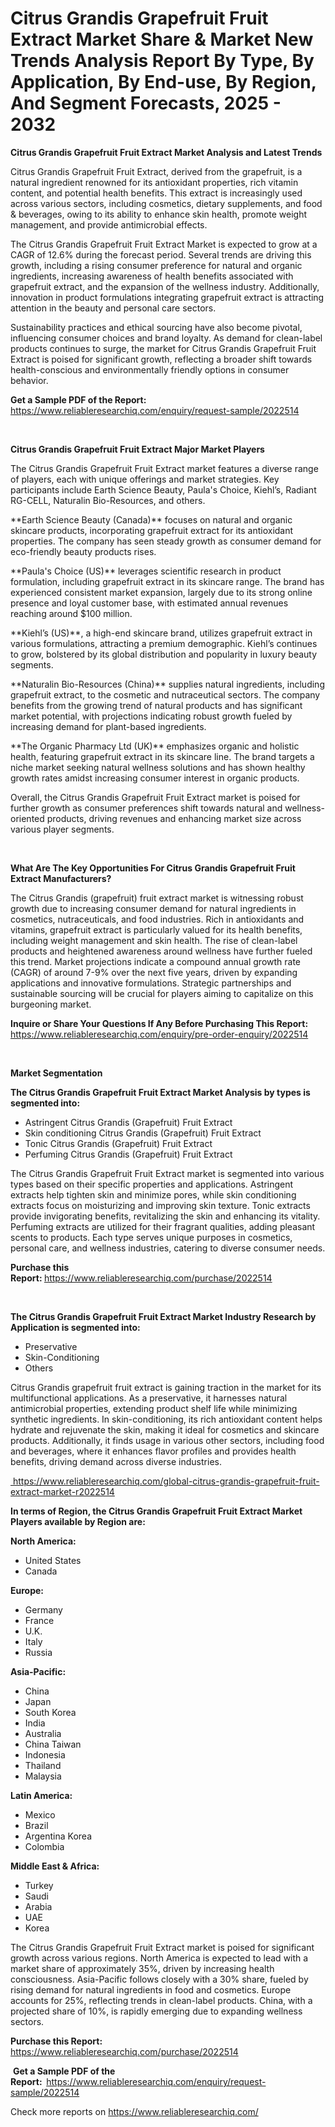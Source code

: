 <p><h1>Citrus Grandis Grapefruit Fruit Extract Market Share & Market New Trends Analysis Report By Type, By Application, By End-use, By Region, And Segment Forecasts, 2025 - 2032</h1></p><p><strong>Citrus Grandis Grapefruit Fruit Extract Market Analysis and Latest Trends</strong></p>
<p><p>Citrus Grandis Grapefruit Fruit Extract, derived from the grapefruit, is a natural ingredient renowned for its antioxidant properties, rich vitamin content, and potential health benefits. This extract is increasingly used across various sectors, including cosmetics, dietary supplements, and food & beverages, owing to its ability to enhance skin health, promote weight management, and provide antimicrobial effects.</p><p>The Citrus Grandis Grapefruit Fruit Extract Market is expected to grow at a CAGR of 12.6% during the forecast period. Several trends are driving this growth, including a rising consumer preference for natural and organic ingredients, increasing awareness of health benefits associated with grapefruit extract, and the expansion of the wellness industry. Additionally, innovation in product formulations integrating grapefruit extract is attracting attention in the beauty and personal care sectors. </p><p>Sustainability practices and ethical sourcing have also become pivotal, influencing consumer choices and brand loyalty. As demand for clean-label products continues to surge, the market for Citrus Grandis Grapefruit Fruit Extract is poised for significant growth, reflecting a broader shift towards health-conscious and environmentally friendly options in consumer behavior.</p></p>
<p><strong>Get a Sample PDF of the Report:&nbsp;</strong> <a href="https://www.reliableresearchiq.com/enquiry/request-sample/2022514?utm_campaign=3009&utm_medium=2&utm_source=Github&utm_content=ia&utm_term=07042025&utm_id=citrus-grandis-grapefruit-fruit-extract">https://www.reliableresearchiq.com/enquiry/request-sample/2022514</a></p>
<p>&nbsp;</p>
<p><strong>Citrus Grandis Grapefruit Fruit Extract Major Market Players</strong></p>
<p><p>The Citrus Grandis Grapefruit Fruit Extract market features a diverse range of players, each with unique offerings and market strategies. Key participants include Earth Science Beauty, Paula's Choice, Kiehl’s, Radiant RG-CELL, Naturalin Bio-Resources, and others.</p><p>**Earth Science Beauty (Canada)** focuses on natural and organic skincare products, incorporating grapefruit extract for its antioxidant properties. The company has seen steady growth as consumer demand for eco-friendly beauty products rises.</p><p>**Paula's Choice (US)** leverages scientific research in product formulation, including grapefruit extract in its skincare range. The brand has experienced consistent market expansion, largely due to its strong online presence and loyal customer base, with estimated annual revenues reaching around $100 million.</p><p>**Kiehl’s (US)**, a high-end skincare brand, utilizes grapefruit extract in various formulations, attracting a premium demographic. Kiehl’s continues to grow, bolstered by its global distribution and popularity in luxury beauty segments.</p><p>**Naturalin Bio-Resources (China)** supplies natural ingredients, including grapefruit extract, to the cosmetic and nutraceutical sectors. The company benefits from the growing trend of natural products and has significant market potential, with projections indicating robust growth fueled by increasing demand for plant-based ingredients.</p><p>**The Organic Pharmacy Ltd (UK)** emphasizes organic and holistic health, featuring grapefruit extract in its skincare line. The brand targets a niche market seeking natural wellness solutions and has shown healthy growth rates amidst increasing consumer interest in organic products.</p><p>Overall, the Citrus Grandis Grapefruit Fruit Extract market is poised for further growth as consumer preferences shift towards natural and wellness-oriented products, driving revenues and enhancing market size across various player segments.</p></p>
<p>&nbsp;</p>
<p><strong>What Are The Key Opportunities For Citrus Grandis Grapefruit Fruit Extract Manufacturers?</strong></p>
<p><p>The Citrus Grandis (grapefruit) fruit extract market is witnessing robust growth due to increasing consumer demand for natural ingredients in cosmetics, nutraceuticals, and food industries. Rich in antioxidants and vitamins, grapefruit extract is particularly valued for its health benefits, including weight management and skin health. The rise of clean-label products and heightened awareness around wellness have further fueled this trend. Market projections indicate a compound annual growth rate (CAGR) of around 7-9% over the next five years, driven by expanding applications and innovative formulations. Strategic partnerships and sustainable sourcing will be crucial for players aiming to capitalize on this burgeoning market.</p></p>
<p><strong>Inquire or Share Your Questions If Any Before Purchasing This Report:</strong> <a href="https://www.reliableresearchiq.com/enquiry/pre-order-enquiry/2022514?utm_campaign=3009&utm_medium=2&utm_source=Github&utm_content=ia&utm_term=07042025&utm_id=citrus-grandis-grapefruit-fruit-extract">https://www.reliableresearchiq.com/enquiry/pre-order-enquiry/2022514</a></p>
<p>&nbsp;</p>
<p><strong>Market Segmentation</strong></p>
<p><strong>The Citrus Grandis Grapefruit Fruit Extract Market Analysis by types is segmented into:</strong></p>
<p><ul><li>Astringent Citrus Grandis (Grapefruit) Fruit Extract</li><li>Skin conditioning Citrus Grandis (Grapefruit) Fruit Extract</li><li>Tonic Citrus Grandis (Grapefruit) Fruit Extract</li><li>Perfuming Citrus Grandis (Grapefruit) Fruit Extract</li></ul></p>
<p><p>The Citrus Grandis Grapefruit Fruit Extract market is segmented into various types based on their specific properties and applications. Astringent extracts help tighten skin and minimize pores, while skin conditioning extracts focus on moisturizing and improving skin texture. Tonic extracts provide invigorating benefits, revitalizing the skin and enhancing its vitality. Perfuming extracts are utilized for their fragrant qualities, adding pleasant scents to products. Each type serves unique purposes in cosmetics, personal care, and wellness industries, catering to diverse consumer needs.</p></p>
<p><strong>Purchase this Report:&nbsp;</strong><a href="https://www.reliableresearchiq.com/purchase/2022514?utm_campaign=3009&utm_medium=2&utm_source=Github&utm_content=ia&utm_term=07042025&utm_id=citrus-grandis-grapefruit-fruit-extract">https://www.reliableresearchiq.com/purchase/2022514</a></p>
<p>&nbsp;</p>
<p><strong>The Citrus Grandis Grapefruit Fruit Extract Market Industry Research by Application is segmented into:</strong></p>
<p><ul><li>Preservative</li><li>Skin-Conditioning</li><li>Others</li></ul></p>
<p><p>Citrus Grandis grapefruit fruit extract is gaining traction in the market for its multifunctional applications. As a preservative, it harnesses natural antimicrobial properties, extending product shelf life while minimizing synthetic ingredients. In skin-conditioning, its rich antioxidant content helps hydrate and rejuvenate the skin, making it ideal for cosmetics and skincare products. Additionally, it finds usage in various other sectors, including food and beverages, where it enhances flavor profiles and provides health benefits, driving demand across diverse industries.</p></p>
<p><a href="https://www.reliableresearchiq.com/global-citrus-grandis-grapefruit-fruit-extract-market-r2022514?utm_campaign=3009&utm_medium=2&utm_source=Github&utm_content=ia&utm_term=07042025&utm_id=citrus-grandis-grapefruit-fruit-extract">&nbsp;https://www.reliableresearchiq.com/global-citrus-grandis-grapefruit-fruit-extract-market-r2022514</a></p>
<p><strong>In terms of Region, the Citrus Grandis Grapefruit Fruit Extract Market Players available by Region are:</strong></p>
<p>
    <p> <strong> North America: </strong>
        <ul>
            <li>United States</li>
            <li>Canada</li>
        </ul>
        </p> 
    <p> <strong> Europe: </strong>
        <ul>
            <li>Germany</li>
            <li>France</li>
            <li>U.K.</li>
            <li>Italy</li>
            <li>Russia</li>
        </ul>
        </p> 
    <p> <strong> Asia-Pacific: </strong>
        <ul>
            <li>China</li>
            <li>Japan</li>
            <li>South Korea</li>
            <li>India</li>
            <li>Australia</li>
            <li>China Taiwan</li>
            <li>Indonesia</li>
            <li>Thailand</li>
            <li>Malaysia</li>
        </ul>
        </p> 
    <p> <strong> Latin America: </strong>
        <ul>
            <li>Mexico</li>
            <li>Brazil</li>
            <li>Argentina Korea</li>
            <li>Colombia</li>
        </ul>
        </p> 
    <p> <strong> Middle East & Africa: </strong>
        <ul>
            <li>Turkey</li>
            <li>Saudi</li>
            <li>Arabia</li>
            <li>UAE</li>
            <li>Korea</li>
        </ul>
    </p>
    </p>
<p><p>The Citrus Grandis Grapefruit Fruit Extract market is poised for significant growth across various regions. North America is expected to lead with a market share of approximately 35%, driven by increasing health consciousness. Asia-Pacific follows closely with a 30% share, fueled by rising demand for natural ingredients in food and cosmetics. Europe accounts for 25%, reflecting trends in clean-label products. China, with a projected share of 10%, is rapidly emerging due to expanding wellness sectors.</p></p>
<p><strong>Purchase this Report: </strong><a href="https://www.reliableresearchiq.com/purchase/2022514?utm_campaign=3009&utm_medium=2&utm_source=Github&utm_content=ia&utm_term=07042025&utm_id=citrus-grandis-grapefruit-fruit-extract">https://www.reliableresearchiq.com/purchase/2022514</a></p>
<p>&nbsp;<strong>Get a Sample PDF of the Report:&nbsp;&nbsp;</strong><a href="https://www.reliableresearchiq.com/enquiry/request-sample/2022514?utm_campaign=3009&utm_medium=2&utm_source=Github&utm_content=ia&utm_term=07042025&utm_id=citrus-grandis-grapefruit-fruit-extract">https://www.reliableresearchiq.com/enquiry/request-sample/2022514</a></p>
<p><strong></strong></p>
<p>Check more reports on <a href="https://www.reliableresearchiq.com/?utm_campaign=3009&utm_medium=2&utm_source=Github&utm_content=ia&utm_term=07042025&utm_id=citrus-grandis-grapefruit-fruit-extract">https://www.reliableresearchiq.com/</a></p>